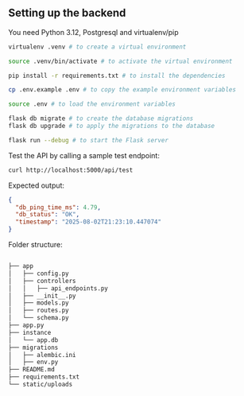 ## Setting up the backend

You need Python 3.12, Postgresql and virtualenv/pip

```bash
virtualenv .venv # to create a virtual environment

source .venv/bin/activate # to activate the virtual environment

pip install -r requirements.txt # to install the dependencies

cp .env.example .env # to copy the example environment variables

source .env # to load the environment variables

flask db migrate # to create the database migrations
flask db upgrade # to apply the migrations to the database

flask run --debug # to start the Flask server
```

Test the API by calling a sample test endpoint:

```bash
curl http://localhost:5000/api/test
```

Expected output:

```json
{
  "db_ping_time_ms": 4.79,
  "db_status": "OK",
  "timestamp": "2025-08-02T21:23:10.447074"
}
```

Folder structure:

```bash

├── app
│   ├── config.py
│   ├── controllers
│   │   ├── api_endpoints.py
│   ├── __init__.py
│   ├── models.py
│   ├── routes.py
│   └── schema.py
├── app.py
├── instance
│   └── app.db
├── migrations
│   ├── alembic.ini
│   ├── env.py
├── README.md
├── requirements.txt
└── static/uploads
```
